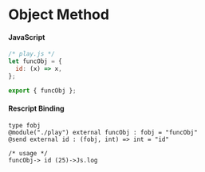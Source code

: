 # Object Method

#### JavaScript
```JavaScript
/* play.js */
let funcObj = {
  id: (x) => x,
};

export { funcObj };
```

#### Rescript Binding
```reasonml
type fobj 
@module("./play") external funcObj : fobj = "funcObj"
@send external id : (fobj, int) => int = "id" 

/* usage */
funcObj-> id (25)->Js.log
```

